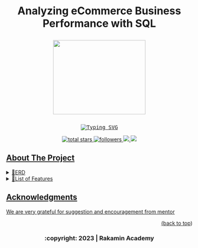 
<div id="top"></div>


<h1 align="center">
<p align="center">  Analyzing eCommerce Business Performance with SQL
    
<!-- PROJECT LOGO -->
<br />
<div align="center">
  <img src="" width="250" height="200"/>
 </div>
 </h1>
<p align="center"> 
  <kbd>
    <a style="border:10px black" href="https://git.io/typing-svg"><img src="https://readme-typing-svg.demolab.com?font=Josefin+Sans&size=27&duration=3500&pause=1000&color=F71515&center=true&vCenter=true&width=500&lines=A+Mini+Project+in+Rakamin+Academy" alt="Typing SVG" /></a>
  </kbd>
<p align='center'>
    <a href='https://github.com/Data-Portofolio/Analyzing-eCommerce-Business-Performance-with-SQL'>
        <img alt='total stars' title='Total stars on GitHub' src='https://custom-icon-badges.herokuapp.com/badge/dynamic/json?logo=star&color=5&labelColor=488207&label=Stars&style=for-the-badge&query=%24.stars&url=https://api.github-star-counter.workers.dev/user/astutir'/>
     <a href='https://github.com/Data-Portofolio/Analyzing-eCommerce-Business-Performance-with-SQL'>
        <img alt='followers' title='Follow Me on GitHub' src='https://custom-icon-badges.herokuapp.com/github/followers/astutir?style=for-the-badge&logo=Github&color=pink'/>
    <a href='https://www.linkedin.com/in/a-rahmawati-6694b8260' target='_blank'>
        <img src='https://img.shields.io/badge/linkedin%20-%230077B5.svg?&style=for-the-badge&logo=linkedin&logoColor=white'/>
    <a href='mailto:astutirahmarubi@gmail.com' target='_blank'>
        <img src='https://img.shields.io/badge/Gmail-D14836?style=for-the-badge&logo=gmail&logoColor=white'/>
 </p>

<!-- ABOUT THE PROJECT -->
## About The Project
<div>
                 
</details>
<details>
<summary>🎨ERD</summary>
 <div align="center">
 <img src="https://github.com/Data-Portofolio/Analyzing-eCommerce-Business-Performance-with-SQL/blob/main/figure/ERD.png" />
 <div>
</details>

</details>
  <details>
<summary>🏡List of Features</summary>
  
 <div align="center">
  
|  User | Action |
| --- | --- |
| Customer| Manage customer's profile include upload or update profile picture|
|         | Reset password if forgot |
 | | Find the Kosts in a city, district, or house by Map Visualization|
  | | Obtain list of the Kosts based on the lowest's or highest price|
 | | Comprehensive information about available room include the amenities, rules, and location on the Map|
  | | Chat with consultant about dealing room price or just asking some questions|
  | | Available various choices of payment methods |
   | | Discover list of customer's booking history|
  | | Review and rate about customer's experience after renting |
   | | Reminder invoice of payment via email  |
  |Admin |Manage the management's profile include upload or update profile picture|
 | | Manage the Kost's data and transaction's data|
 | | Interaction with customer about dealing price or just reply message|
   |Supervisor | Manage The Kost's Data and upload some photos to figure the Kost|
 | | Interaction with customer about dealing price or just reply message|
   | | Read history of transaction based on the Kost|
   | | Generate payment report each month|
  |Consultant | Obtain list of the registered Kost |
  | | Interaction with customer about dealing price or just reply message|
  | | Find list of nearby facilities include the distance from the Kost|
  | | Generate a offering letter to customer and can be exported|
 | | Access history of sales activities|
   <div>
</details>

</details>
  
<!-- ACKNOWLEDGMENTS -->
## Acknowledgments

We are very grateful for suggestion and encouragement from mentor

<p align="right">(<a href="#top">back to top</a>)</p>
<h3>
<p align="center">
    :copyright: 2023 | Rakamin Academy </p>
</h3>

